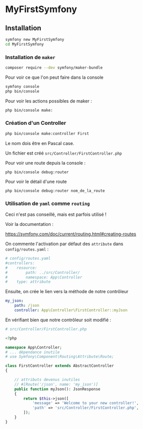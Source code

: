 # MyFirstSymfony

## Installation

```bash
symfony new MyFirstSymfony
cd MyFirstSymfony
```

### Installation de `maker`

```bash
composer require --dev symfony/maker-bundle
```

Pour voir ce que l'on peut faire dans la console

```bash
symfony console
php bin/console
```

Pour voir les actions possibles de maker :

```bash
php bin/console make:
```

### Création d'un Controller

```bash
php bin/console make:controller First
```
Le nom dois être en Pascal case.

Un fichier est créé `src/Controller/FirstController.php`

Pour voir une route depuis la console :

    php bin/console debug:router

Pour voir le détail d'une route

    php bin/console debug:router nom_de_la_route

### Utilisation de `yaml` comme `routing`

Ceci n'est pas conseillé, mais est parfois utilisé !

Voir la documentation :

https://symfony.com/doc/current/routing.html#creating-routes


On commente l'activation par défaut des `attribute` dans `config/routes.yaml` :

```yaml
# config/routes.yaml
#controllers:
#    resource:
#        path: ../src/Controller/
#        namespace: App\Controller
#    type: attribute
```

Ensuite, on crée le lien vers la méthode de notre contrôleur

```yaml
my_json:
    path: /json
    controller: App\Controller\FirstController::myJson
```

En vérifiant bien que notre contrôleur soit modifié :

```php
# src/Controller/FirstController.php

<?php

namespace App\Controller;
# ... dépendance inutile
# use Symfony\Component\Routing\Attribute\Route;

class FirstController extends AbstractController
{

    // attributs devenus inutiles
    // #[Route('/json', name: 'my_json')]
    public function myJson(): JsonResponse
    {
        return $this->json([
            'message' => 'Welcome to your new controller!',
            'path' => 'src/Controller/FirstController.php',
        ]);
    }
}

```